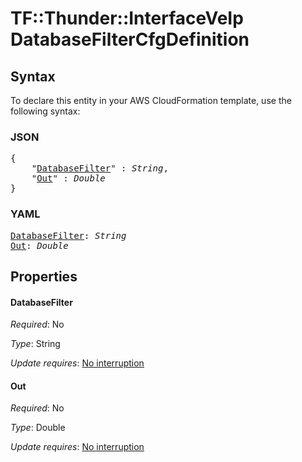 # TF::Thunder::InterfaceVeIp DatabaseFilterCfgDefinition

## Syntax

To declare this entity in your AWS CloudFormation template, use the following syntax:

### JSON

<pre>
{
    "<a href="#databasefilter" title="DatabaseFilter">DatabaseFilter</a>" : <i>String</i>,
    "<a href="#out" title="Out">Out</a>" : <i>Double</i>
}
</pre>

### YAML

<pre>
<a href="#databasefilter" title="DatabaseFilter">DatabaseFilter</a>: <i>String</i>
<a href="#out" title="Out">Out</a>: <i>Double</i>
</pre>

## Properties

#### DatabaseFilter

_Required_: No

_Type_: String

_Update requires_: [No interruption](https://docs.aws.amazon.com/AWSCloudFormation/latest/UserGuide/using-cfn-updating-stacks-update-behaviors.html#update-no-interrupt)

#### Out

_Required_: No

_Type_: Double

_Update requires_: [No interruption](https://docs.aws.amazon.com/AWSCloudFormation/latest/UserGuide/using-cfn-updating-stacks-update-behaviors.html#update-no-interrupt)

